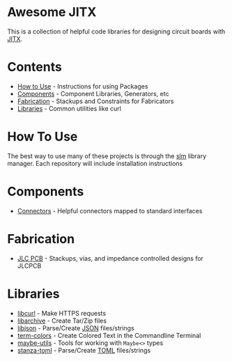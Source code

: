 # Awesome JITX

This is a collection of helpful code libraries for designing circuit boards with [JITX](https://www.jitx.com/).

# Contents

*  [How to Use](#how-to-use) - Instructions for using Packages
*  [Components](#components) - Component Libraries, Generators, etc
*  [Fabrication](#fabrication) - Stackups and Constraints for Fabricators
*  [Libraries](#libraries) - Common utilities like curl

# How To Use

The best way to use many of these projects is through the [slm](https://github.com/stanzaorg/slm) library manager. Each repository will include installation instructions

# Components

*  [Connectors](https://github.com/JITx-Inc/connectors) - Helpful connectors mapped to standard interfaces

# Fabrication

*  [JLC PCB](https://github.com/JITx-Inc/jlc-pcb) - Stackups, vias, and impedance controlled designs for JLCPCB

# Libraries

*  [libcurl](https://github.com/StanzaOrg/slm-curl) - Make HTTPS requests
*  [libarchive](https://github.com/StanzaOrg/slm-libarchive) - Create Tar/Zip files
*  [libjson](https://github.com/StanzaOrg/slm-json) - Parse/Create [JSON](https://www.json.org/json-en.html) files/strings
*  [term-colors](https://github.com/StanzaOrg/term-colors) - Create Colored Text in the Commandline Terminal
*  [maybe-utils](https://github.com/StanzaOrg/maybe-utils) - Tools for working with `Maybe<>` types
*  [stanza-toml](https://github.com/StanzaOrg/stanza-toml) - Parse/Create [TOML](https://toml.io/en/) files/strings
